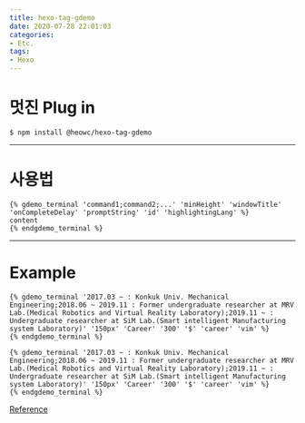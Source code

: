 ```yaml
---
title: hexo-tag-gdemo
date: 2020-07-28 22:01:03
categories:
- Etc.
tags:
- Hexo
---
```

# 멋진 Plug in

```shell
$ npm install @heowc/hexo-tag-gdemo
```

<!-- More -->

***

# 사용법

~~~shell
{% gdemo_terminal 'command1;command2;...' 'minHeight' 'windowTitle' 'onCompleteDelay' 'promptString' 'id' 'highlightingLang' %}
content
{% endgdemo_terminal %}
~~~

***

# Example

```shell
{% gdemo_terminal '2017.03 ~ : Konkuk Univ. Mechanical Engineering;2018.06 ~ 2019.11 : Former undergraduate researcher at MRV Lab.(Medical Robotics and Virtual Reality Laboratory);2019.11 ~ : Undergraduate researcher at SiM Lab.(Smart intelligent Manufacturing system Laboratory)' '150px' 'Career' '300' '$' 'career' 'vim' %}
{% endgdemo_terminal %}
```

~~~shell
{% gdemo_terminal '2017.03 ~ : Konkuk Univ. Mechanical Engineering;2018.06 ~ 2019.11 : Former undergraduate researcher at MRV Lab.(Medical Robotics and Virtual Reality Laboratory);2019.11 ~ : Undergraduate researcher at SiM Lab.(Smart intelligent Manufacturing system Laboratory)' '150px' 'Career' '300' '$' 'career' 'vim' %}
{% endgdemo_terminal %}
~~~

[Reference](https://heowc.dev/2018/11/14/introduction-hexo-tag-gdemo/)